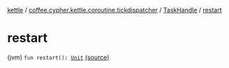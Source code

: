 [kettle](../../index.md) / [coffee.cypher.kettle.coroutine.tickdispatcher](../index.md) / [TaskHandle](index.md) / [restart](./restart.md)

# restart

(jvm) `fun restart(): `[`Unit`](https://kotlinlang.org/api/latest/jvm/stdlib/kotlin/-unit/index.html) [(source)](https://github.com/Cypher121/kettle/blob/master/src/main/kotlin/coffee/cypher/kettle/coroutine/tickdispatcher/TaskHandle.kt#L95)